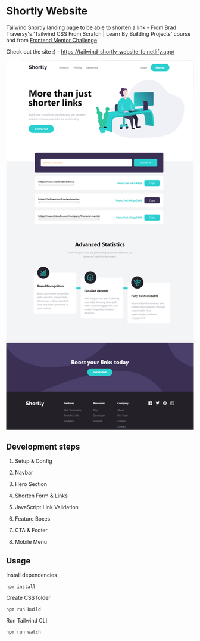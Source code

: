 # Shortly Website

Tailwind Shortly landing page to be able to shorten a link - From Brad Traversy's 'Tailwind CSS From Scratch | Learn By Building Projects' course and from [Frontend Mentor Challenge](https://www.frontendmentor.io/challenges/url-shortening-api-landing-page-2ce3ob-G)

Check out the site :) - https://tailwind-shortly-website-fc.netlify.app/

![Alt text](images/shortly.png)

## Development steps

1. Setup & Config

2. Navbar

3. Hero Section

4. Shorten Form & Links

5. JavaScript Link Validation

6. Feature Boxes

7. CTA & Footer

8. Mobile Menu 

## Usage

Install dependencies

```
npm install
```

Create CSS folder

```
npm run build
```

Run Tailwind CLI

```
npm run watch
```


